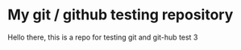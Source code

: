 # My git / github  testing repository
Hello there, 
this is a repo for testing git and git-hub 
test 3